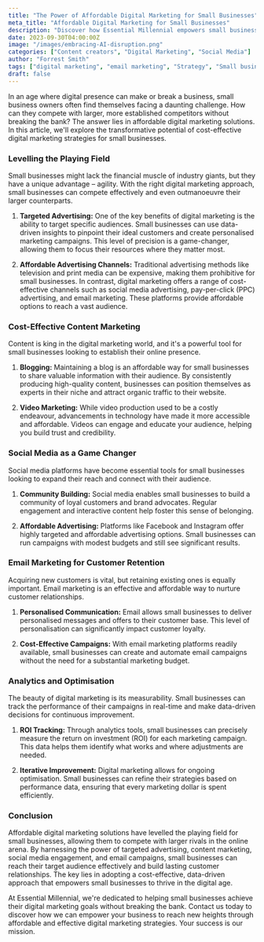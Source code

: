 ```yaml
---  
title: "The Power of Affordable Digital Marketing for Small Businesses"  
meta_title: "Affordable Digital Marketing for Small Businesses"  
description: "Discover how Essential Millennial empowers small businesses with affordable digital marketing solutions. Compete effectively and thrive in the digital age."  
date: 2023-09-30T04:00:00Z  
image: "/images/embracing-AI-disruption.png"  
categories: ["Content creators", "Digital Marketing", "Social Media"]  
author: "Forrest Smith"  
tags: ["digital marketing", "email marketing", "Strategy", "Small business", "blog", "content"]  
draft: false  
---
```


In an age where digital presence can make or break a business, small business owners often find themselves facing a daunting challenge. How can they compete with larger, more established competitors without breaking the bank? The answer lies in affordable digital marketing solutions. In this article, we'll explore the transformative potential of cost-effective digital marketing strategies for small businesses.

### **Levelling the Playing Field**

Small businesses might lack the financial muscle of industry giants, but they have a unique advantage – agility. With the right digital marketing approach, small businesses can compete effectively and even outmanoeuvre their larger counterparts.

1. **Targeted Advertising:** One of the key benefits of digital marketing is the ability to target specific audiences. Small businesses can use data-driven insights to pinpoint their ideal customers and create personalised marketing campaigns. This level of precision is a game-changer, allowing them to focus their resources where they matter most.
    
2. **Affordable Advertising Channels:** Traditional advertising methods like television and print media can be expensive, making them prohibitive for small businesses. In contrast, digital marketing offers a range of cost-effective channels such as social media advertising, pay-per-click (PPC) advertising, and email marketing. These platforms provide affordable options to reach a vast audience.
    

### **Cost-Effective Content Marketing**

Content is king in the digital marketing world, and it's a powerful tool for small businesses looking to establish their online presence.

1. **Blogging:** Maintaining a blog is an affordable way for small businesses to share valuable information with their audience. By consistently producing high-quality content, businesses can position themselves as experts in their niche and attract organic traffic to their website.
    
2. **Video Marketing:** While video production used to be a costly endeavour, advancements in technology have made it more accessible and affordable. Videos can engage and educate your audience, helping you build trust and credibility.
    

### **Social Media as a Game Changer**

Social media platforms have become essential tools for small businesses looking to expand their reach and connect with their audience.

1. **Community Building:** Social media enables small businesses to build a community of loyal customers and brand advocates. Regular engagement and interactive content help foster this sense of belonging.
    
2. **Affordable Advertising:** Platforms like Facebook and Instagram offer highly targeted and affordable advertising options. Small businesses can run campaigns with modest budgets and still see significant results.
    

### **Email Marketing for Customer Retention**

Acquiring new customers is vital, but retaining existing ones is equally important. Email marketing is an effective and affordable way to nurture customer relationships.

1. **Personalised Communication:** Email allows small businesses to deliver personalised messages and offers to their customer base. This level of personalisation can significantly impact customer loyalty.
    
2. **Cost-Effective Campaigns:** With email marketing platforms readily available, small businesses can create and automate email campaigns without the need for a substantial marketing budget.
    

### **Analytics and Optimisation**

The beauty of digital marketing is its measurability. Small businesses can track the performance of their campaigns in real-time and make data-driven decisions for continuous improvement.

1. **ROI Tracking:** Through analytics tools, small businesses can precisely measure the return on investment (ROI) for each marketing campaign. This data helps them identify what works and where adjustments are needed.
    
2. **Iterative Improvement:** Digital marketing allows for ongoing optimisation. Small businesses can refine their strategies based on performance data, ensuring that every marketing dollar is spent efficiently.
    

### **Conclusion**

Affordable digital marketing solutions have levelled the playing field for small businesses, allowing them to compete with larger rivals in the online arena. By harnessing the power of targeted advertising, content marketing, social media engagement, and email campaigns, small businesses can reach their target audience effectively and build lasting customer relationships. The key lies in adopting a cost-effective, data-driven approach that empowers small businesses to thrive in the digital age.

At Essential Millennial, we're dedicated to helping small businesses achieve their digital marketing goals without breaking the bank. Contact us today to discover how we can empower your business to reach new heights through affordable and effective digital marketing strategies. Your success is our mission.
